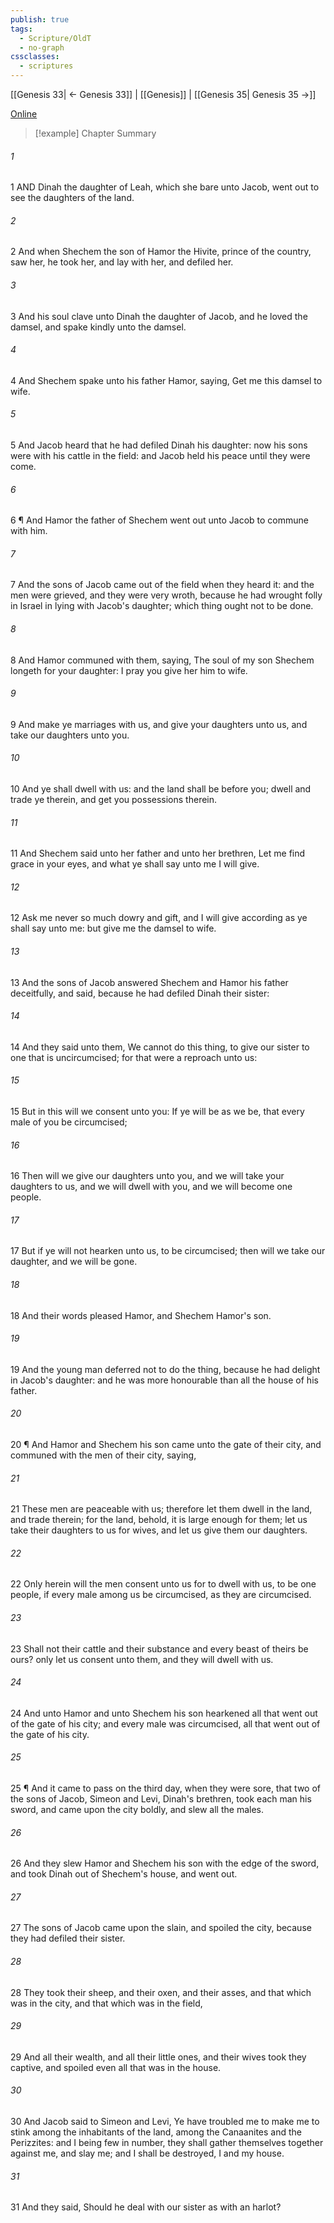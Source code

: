 ```yaml
---
publish: true
tags:
  - Scripture/OldT
  - no-graph
cssclasses:
  - scriptures
---
```

[[Genesis 33| ← Genesis 33]] | [[Genesis]] | [[Genesis 35| Genesis 35 →]]

[Online](https://churchofjesuschrist.org/study/scriptures/ot/gen/34?lang=eng)

>[!example] Chapter Summary
>
###### 1
1 AND Dinah the daughter of Leah, which she bare unto Jacob, went out to see the daughters of the land.
###### 2
2 And when Shechem the son of Hamor the Hivite, prince of the country, saw her, he took her, and lay with her, and defiled her.
###### 3
3 And his soul clave unto Dinah the daughter of Jacob, and he loved the damsel, and spake kindly unto the damsel.
###### 4
4 And Shechem spake unto his father Hamor, saying, Get me this damsel to wife.
###### 5
5 And Jacob heard that he had defiled Dinah his daughter: now his sons were with his cattle in the field: and Jacob held his peace until they were come.
###### 6
6 ¶ And Hamor the father of Shechem went out unto Jacob to commune with him.
###### 7
7 And the sons of Jacob came out of the field when they heard it: and the men were grieved, and they were very wroth, because he had wrought folly in Israel in lying with Jacob's daughter; which thing ought not to be done.
###### 8
8 And Hamor communed with them, saying, The soul of my son Shechem longeth for your daughter: I pray you give her him to wife.
###### 9
9 And make ye marriages with us, and give your daughters unto us, and take our daughters unto you.
###### 10
10 And ye shall dwell with us: and the land shall be before you; dwell and trade ye therein, and get you possessions therein.
###### 11
11 And Shechem said unto her father and unto her brethren, Let me find grace in your eyes, and what ye shall say unto me I will give.
###### 12
12 Ask me never so much dowry and gift, and I will give according as ye shall say unto me: but give me the damsel to wife.
###### 13
13 And the sons of Jacob answered Shechem and Hamor his father deceitfully, and said, because he had defiled Dinah their sister:
###### 14
14 And they said unto them, We cannot do this thing, to give our sister to one that is uncircumcised; for that were a reproach unto us:
###### 15
15 But in this will we consent unto you: If ye will be as we be, that every male of you be circumcised;
###### 16
16 Then will we give our daughters unto you, and we will take your daughters to us, and we will dwell with you, and we will become one people.
###### 17
17 But if ye will not hearken unto us, to be circumcised; then will we take our daughter, and we will be gone.
###### 18
18 And their words pleased Hamor, and Shechem Hamor's son.
###### 19
19 And the young man deferred not to do the thing, because he had delight in Jacob's daughter: and he was more honourable than all the house of his father.
###### 20
20 ¶ And Hamor and Shechem his son came unto the gate of their city, and communed with the men of their city, saying,
###### 21
21 These men are peaceable with us; therefore let them dwell in the land, and trade therein; for the land, behold, it is large enough for them; let us take their daughters to us for wives, and let us give them our daughters.
###### 22
22 Only herein will the men consent unto us for to dwell with us, to be one people, if every male among us be circumcised, as they are circumcised.
###### 23
23 Shall not their cattle and their substance and every beast of theirs be ours?  only let us consent unto them, and they will dwell with us.
###### 24
24 And unto Hamor and unto Shechem his son hearkened all that went out of the gate of his city; and every male was circumcised, all that went out of the gate of his city.
###### 25
25 ¶ And it came to pass on the third day, when they were sore, that two of the sons of Jacob, Simeon and Levi, Dinah's brethren, took each man his sword, and came upon the city boldly, and slew all the males.
###### 26
26 And they slew Hamor and Shechem his son with the edge of the sword, and took Dinah out of Shechem's house, and went out.
###### 27
27 The sons of Jacob came upon the slain, and spoiled the city, because they had defiled their sister.
###### 28
28 They took their sheep, and their oxen, and their asses, and that which was in the city, and that which was in the field,
###### 29
29 And all their wealth, and all their little ones, and their wives took they captive, and spoiled even all that was in the house.
###### 30
30 And Jacob said to Simeon and Levi, Ye have troubled me to make me to stink among the inhabitants of the land, among the Canaanites and the Perizzites: and I being few in number, they shall gather themselves together against me, and slay me; and I shall be destroyed, I and my house.
###### 31
31 And they said, Should he deal with our sister as with an harlot?



